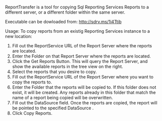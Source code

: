 ReportTransfer is a tool for copying Sql Reporting Services Reports to a different server, or a different folder within the same server. 

Executable can be dowloaded from: http://sdrv.ms/1i4Ttib

Usage:
To copy reports from an existig Reporting Services instance to a new location:
1. Fill out the ReportService URL of the Report Server where the reports are located.
2. Enter the Folder on that Report Server where the reports are located.
3. Click the Get Reports Button.  This will query the Report Server, and show the available reports in the tree view on the right.
4. Select the reports that you desire to copy.
5. Fill out the ReportService URL of the Report Server where you want to copy the reports to.
6. Enter the Folder that the reports will be copied to. If this folder does not exist, it will be created. Any reports already in this folder that match the name of a report being copied will be overwritten.
7. Fill out the DataSource field. Once the reports are copied, the report will be pointed to the specified DataSource .
8. Click Copy Reports.
